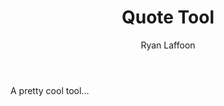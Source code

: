 ﻿---
layout: project
title: Quote Tool
author: Ryan Laffoon
url: http://www.google.com
---
A pretty cool tool...
